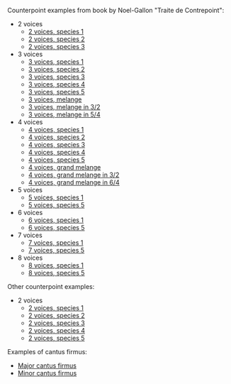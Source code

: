 Сounterpoint examples from book by Noel-Gallon "Traite de Contrepoint": 

- 2 voices
  - [2 voices, species 1](file.php?f_id=695)
  - [2 voices, species 2](file.php?f_id=698)
  - [2 voices, species 3](file.php?f_id=697)
- 3 voices
  - [3 voices, species 1](file.php?f_id=699)
  - [3 voices, species 2](file.php?f_id=700)
  - [3 voices, species 3](file.php?f_id=701)
  - [3 voices, species 4](file.php?f_id=702)
  - [3 voices, species 5](file.php?f_id=703)
  - [3 voices, melange](file.php?f_id=704)
  - [3 voices, melange in 3/2](file.php?f_id=705)
  - [3 voices, melange in 5/4](file.php?f_id=706)
- 4 voices
  - [4 voices, species 1](file.php?f_id=707)
  - [4 voices, species 2](file.php?f_id=708)
  - [4 voices, species 3](file.php?f_id=709)
  - [4 voices, species 4](file.php?f_id=710)
  - [4 voices, species 5](file.php?f_id=711)
  - [4 voices, grand melange](file.php?f_id=712)
  - [4 voices, grand melange in 3/2](file.php?f_id=713)
  - [4 voices, grand melange in 6/4](file.php?f_id=714)
- 5 voices
  - [5 voices, species 1](file.php?f_id=715)
  - [5 voices, species 5](file.php?f_id=716)
- 6 voices
  - [6 voices, species 1](file.php?f_id=717)
  - [6 voices, species 5](file.php?f_id=718)
- 7 voices
  - [7 voices, species 1](file.php?f_id=719)
  - [7 voices, species 5](file.php?f_id=720)
- 8 voices
  - [8 voices, species 1](file.php?f_id=721)
  - [8 voices, species 5](file.php?f_id=722)

Other counterpoint examples: 

- 2 voices
  - [2 voices, species 1](file.php?f_id=733)
  - [2 voices, species 2](file.php?f_id=734)
  - [2 voices, species 3](file.php?f_id=735)
  - [2 voices, species 4](file.php?f_id=736)
  - [2 voices, species 5](file.php?f_id=737)

Examples of cantus firmus: 

- [Major cantus firmus](file.php?f_id=730)
- [Minor cantus firmus](file.php?f_id=731)
